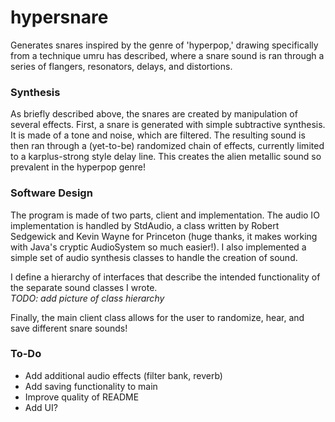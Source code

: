 # hypersnare
Generates snares inspired by the genre of 'hyperpop,' drawing specifically from
a technique umru has described, where a snare sound is ran through a series
of flangers, resonators, delays, and distortions.

### Synthesis
As briefly described above, the snares are created by manipulation of several
effects. First, a snare is generated with simple subtractive synthesis. It is
made of a tone and noise, which are filtered. The resulting sound is then ran
through a (yet-to-be) randomized chain of effects, currently limited to a
karplus-strong style delay line. This creates the alien metallic sound so
prevalent in the hyperpop genre!

### Software Design
The program is made of two parts, client and implementation. The audio IO
implementation is handled by StdAudio, a class written by Robert Sedgewick
and Kevin Wayne for Princeton (huge thanks, it makes working with Java's
cryptic AudioSystem so much easier!). I also implemented a simple set of audio
synthesis classes to handle the creation of sound.

I define a hierarchy of interfaces that describe the intended functionality of
the separate sound classes I wrote.  
*TODO: add picture of class hierarchy*

Finally, the main client class allows for the user to randomize, hear, and save
different snare sounds!

### To-Do
- Add additional audio effects (filter bank, reverb)
- Add saving functionality to main
- Improve quality of README
- Add UI?
